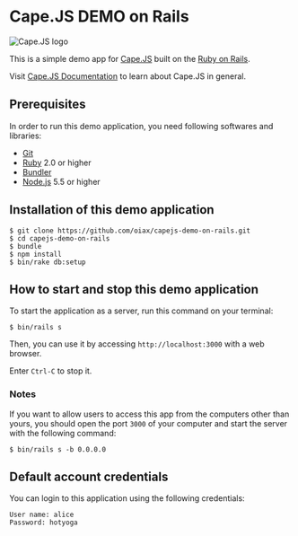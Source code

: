# Cape.JS DEMO on Rails

![Cape.JS logo](https://cdn.rawgit.com/capejs/capejs/logo1/doc/logo/capejs.svg)

This is a simple demo app for [Cape.JS](https://github.com/capejs/capejs) built
on the [Ruby on Rails](http://rubyonrails.org/).

Visit [Cape.JS Documentation](http://capejs.github.io/capejs/) to learn about Cape.JS in general.

## Prerequisites

In order to run this demo application, you need following softwares and libraries:

* [Git](http://git-scm.com/)
* [Ruby](https://www.ruby-lang.org/en/) 2.0 or higher
* [Bundler](http://bundler.io/)
* [Node.js](https://nodejs.org/) 5.5 or higher

## Installation of this demo application

```
$ git clone https://github.com/oiax/capejs-demo-on-rails.git
$ cd capejs-demo-on-rails
$ bundle
$ npm install
$ bin/rake db:setup
```

## How to start and stop this demo application

To start the application as a server, run this command on your terminal:

```
$ bin/rails s
```

Then, you can use it by accessing `http://localhost:3000` with a web browser.

Enter `Ctrl-C` to stop it.

### Notes

If you want to allow users to access this app from the computers other than yours,
you should open the port `3000` of your computer and start the server
with the following command:

```
$ bin/rails s -b 0.0.0.0
```

## Default account credentials

You can login to this application using the following credentials:

    User name: alice
    Password: hotyoga
